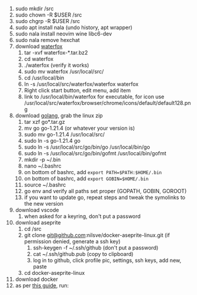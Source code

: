 1. sudo mkdir /src
1. sudo chown -R $USER /src
1. sudo chgrp -R $USER /src
1. sudo apt install nala (undo history, apt wrapper)
1. sudo nala install neovim wine libc6-dev
1. sudo nala remove hexchat
1. download [waterfox](https://www.waterfox.net/download/)
    1. tar -xvf waterfox-*.tar.bz2
    1. cd waterfox
    1. ./waterfox (verify it works)
    1. sudo mv waterfox /usr/local/src/
    1. cd /usr/local/bin
    1. ln -s /usr/local/src/waterfox/waterfox waterfox
    1. Right click start button,  edit menu, add item
    1. link to /usr/local/bin/waterfox for executable, for icon use /usr/local/src/waterfox/browser/chrome/icons/default/default128.png
1. download [golang](https://go.dev/dl/), grab the linux zip
    1. tar xzf go*.tar.gz
    1. mv go go-1.21.4 (or whatever your version is)
    1. sudo mv go-1.21.4 /usr/local/src/
    1. sudo ln -s go-1.21.4 go
    1. sudo ln -s /usr/local/src/go/bin/go /usr/local/bin/go
    1. sudo ln -s /usr/local/src/go/bin/gofmt /usr/local/bin/gofmt
    1. mkdir -p ~/.bin
    1. nano ~/.bashrc
    1. on bottom of bashrc, add `export PATH=$PATH:$HOME/.bin`
    1. on bottom of bashrc, add `export GOBIN=$HOME/.bin`
    1. source ~/.bashrc
    1. go env and verify all paths set proper (GOPATH, GOBIN, GOROOT)
    1. if you want to update go, repeat steps and tweak the symolinks to the new version
1. download vscode
    1. when asked for a keyring, don't put a password
1. download aseprite
    1. cd /src
    1. git clone git@github.com:nilsve/docker-aseprite-linux.git (if permission denied, generate a ssh key)
        1. ssh-keygen -f ~/.ssh/github (don't put a password)
        1. cat ~/.ssh/github.pub (copy to clipboard)
        1. log in to github, click profile pic, settings, ssh keys, add new, paste
    1. cd docker-aseprite-linux
1. download docker
1. as per [this guide](https://docs.docker.com/desktop/install/ubuntu/), run: